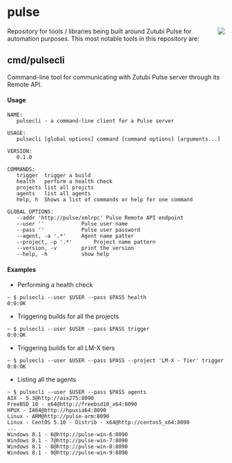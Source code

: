 pulse
=====

<img src="http://zutubi.com/site_media/images/zutubi.png" align="right"><p>Repository for tools / libraries being built around Zutubi Pulse for automation purposes. This most notable tools in this repository are:</p>

## cmd/pulsecli

Command-line tool for communicating with Zutubi Pulse server through its Remote API.

#### Usage

```
NAME:
   pulsecli - a command-line client for a Pulse server

USAGE:
   pulsecli [global options] command [command options] [arguments...]

VERSION:
   0.1.0

COMMANDS:
   trigger	trigger a build
   health	perform a health check
   projects	list all projcts
   agents	list all agents
   help, h	Shows a list of commands or help for one command

GLOBAL OPTIONS:
   --addr 'http://pulse/xmlrpc'	Pulse Remote API endpoint
   --user ''			Pulse user name
   --pass ''			Pulse user password
   --agent, -a '.*'		Agent name patter
   --project, -p '.*'		Project name pattern
   --version, -v		print the version
   --help, -h			show help
```

#### Examples

* Performing a health check

```
~ $ pulsecli --user $USER --pass $PASS health
0:0:OK
```

* Triggering builds for all the projects

```
~ $ pulsecli --user $USER --pass $PASS trigger
0:0:OK
```

* Triggering builds for all LM-X tiers

```
~ $ pulsecli --user $USER --pass $PASS --project 'LM-X - Tier' trigger
0:0:OK
```

* Listing all the agents

```
~ $ pulsecli --user $USER --pass $PASS agents
AIX - 5.3@http://aix275:8090
FreeBSD 10 - x64@http://freebsd10_x64:8090
HPUX - IA64@http://hpuxia64:8090
Linux - ARM@http://pulse-arm:8090
Linux - CentOS 5.10 - Distrib - x64@http://centos5_x64:8090
...
Windows 8.1 - 6@http://pulse-win-6:8090
Windows 8.1 - 7@http://pulse-win-7:8090
Windows 8.1 - 8@http://pulse-win-8:8090
Windows 8.1 - 9@http://pulse-win-9:8090
```

